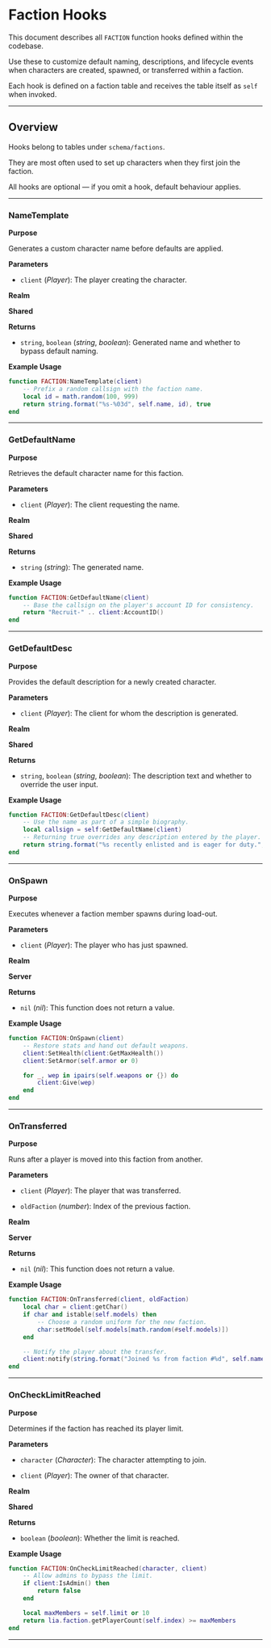 # Faction Hooks

This document describes all `FACTION` function hooks defined within the codebase.

Use these to customize default naming, descriptions, and lifecycle events when characters are created, spawned, or transferred within a faction.

Each hook is defined on a faction table and receives the table itself as `self` when invoked.

---

## Overview

Hooks belong to tables under `schema/factions`.

They are most often used to set up characters when they first join the faction.

All hooks are optional — if you omit a hook, default behaviour applies.

---

### NameTemplate

**Purpose**

Generates a custom character name before defaults are applied.

**Parameters**

* `client` (*Player*): The player creating the character.

**Realm**

**Shared**

**Returns**

* `string`, `boolean` (*string*, *boolean*): Generated name and whether to bypass default naming.

**Example Usage**

```lua
function FACTION:NameTemplate(client)
    -- Prefix a random callsign with the faction name.
    local id = math.random(100, 999)
    return string.format("%s-%03d", self.name, id), true
end
```

---

### GetDefaultName

**Purpose**

Retrieves the default character name for this faction.

**Parameters**

* `client` (*Player*): The client requesting the name.

**Realm**

**Shared**

**Returns**

* `string` (*string*): The generated name.

**Example Usage**

```lua
function FACTION:GetDefaultName(client)
    -- Base the callsign on the player's account ID for consistency.
    return "Recruit-" .. client:AccountID()
end
```

---

### GetDefaultDesc

**Purpose**

Provides the default description for a newly created character.

**Parameters**

* `client` (*Player*): The client for whom the description is generated.

**Realm**

**Shared**

**Returns**

* `string`, `boolean` (*string*, *boolean*): The description text and whether to override the user input.

**Example Usage**

```lua
function FACTION:GetDefaultDesc(client)
    -- Use the name as part of a simple biography.
    local callsign = self:GetDefaultName(client)
    -- Returning true overrides any description entered by the player.
    return string.format("%s recently enlisted and is eager for duty.", callsign), true
end
```

---

### OnSpawn

**Purpose**

Executes whenever a faction member spawns during load-out.

**Parameters**

* `client` (*Player*): The player who has just spawned.

**Realm**

**Server**

**Returns**

* `nil` (*nil*): This function does not return a value.

**Example Usage**

```lua
function FACTION:OnSpawn(client)
    -- Restore stats and hand out default weapons.
    client:SetHealth(client:GetMaxHealth())
    client:SetArmor(self.armor or 0)

    for _, wep in ipairs(self.weapons or {}) do
        client:Give(wep)
    end
end
```

---

### OnTransferred

**Purpose**

Runs after a player is moved into this faction from another.

**Parameters**

* `client` (*Player*): The player that was transferred.

* `oldFaction` (*number*): Index of the previous faction.

**Realm**

**Server**

**Returns**

* `nil` (*nil*): This function does not return a value.

**Example Usage**

```lua
function FACTION:OnTransferred(client, oldFaction)
    local char = client:getChar()
    if char and istable(self.models) then
        -- Choose a random uniform for the new faction.
        char:setModel(self.models[math.random(#self.models)])
    end

    -- Notify the player about the transfer.
    client:notify(string.format("Joined %s from faction #%d", self.name, oldFaction))
end
```

---

### OnCheckLimitReached

**Purpose**

Determines if the faction has reached its player limit.

**Parameters**

* `character` (*Character*): The character attempting to join.

* `client` (*Player*): The owner of that character.

**Realm**

**Shared**

**Returns**

* `boolean` (*boolean*): Whether the limit is reached.

**Example Usage**

```lua
function FACTION:OnCheckLimitReached(character, client)
    -- Allow admins to bypass the limit.
    if client:IsAdmin() then
        return false
    end

    local maxMembers = self.limit or 10
    return lia.faction.getPlayerCount(self.index) >= maxMembers
end
```

---
